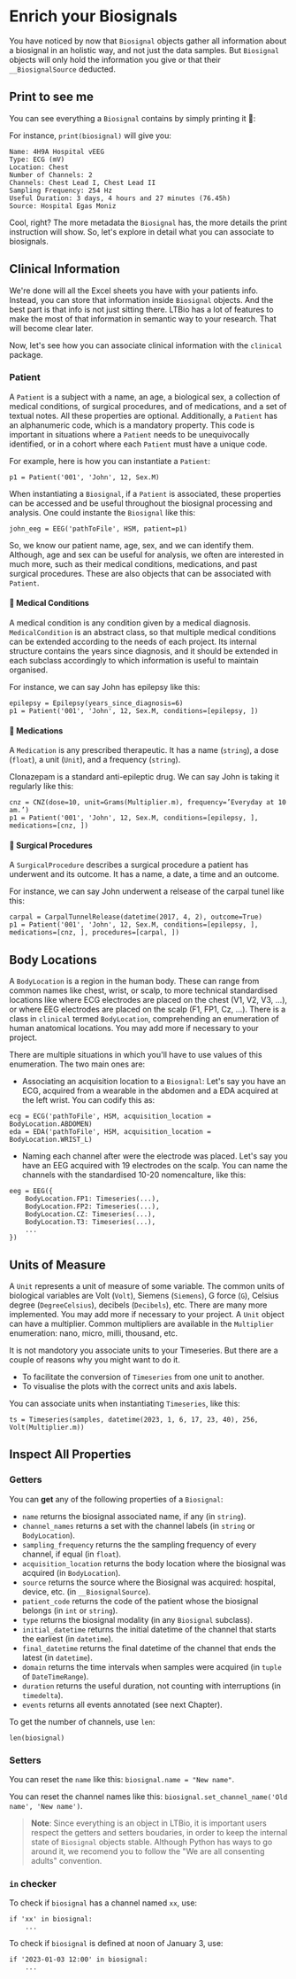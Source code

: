 # Enrich your Biosignals

You have noticed by now that ``Biosignal`` objects gather all information about a biosignal in an holistic way, and not just the data
samples. But ``Biosignal`` objects will only hold the information you give or that their `__BiosignalSource` deducted.

## Print to see me

You can see everything a ``Biosignal`` contains by simply printing it 📃:

For instance, ```print(biosignal)``` will give you:

```
Name: 4H9A Hospital vEEG
Type: ECG (mV)
Location: Chest
Number of Channels: 2
Channels: Chest Lead I, Chest Lead II
Sampling Frequency: 254 Hz
Useful Duration: 3 days, 4 hours and 27 minutes (76.45h)
Source: Hospital Egas Moniz
```

Cool, right? The more metadata the ``Biosignal`` has, the more details the print instruction will show.
So, let's explore in detail what you can associate to biosignals.

## Clinical Information

We're done will all the Excel sheets you have with your patients info. Instead, you can store that information inside `Biosignal` objects.
And the best part is that info is not just sitting there. LTBio has a lot of features to make the most of that information in semantic way
to your research. That will become clear later.

Now, let's see how you can associate clinical information with the ``clinical`` package.

### Patient
A `Patient` is a subject with a name, an age, a biological sex, a collection of medical conditions, of surgical procedures, and of
medications, and a set of textual notes. All these properties are optional. Additionally, a `Patient` has an alphanumeric code, which is a 
mandatory property. This code is important in situations where a `Patient` needs to be unequivocally identified, or in a cohort where each 
`Patient` must have a unique code.

For example, here is how you can instantiate a `Patient`:

```
p1 = Patient('001', 'John', 12, Sex.M)
```

When instantiating a `Biosignal`, if a `Patient` is associated, these properties can be accessed and be
useful throughout the biosignal processing and analysis. One could instante the `Biosignal` like this:

```
john_eeg = EEG('pathToFile', HSM, patient=p1)
```

So, we know our patient name, age, sex, and we can identify them. Although, age and sex can be useful for analysis, we often are interested in
much more, such as their medical conditions, medications, and past surgical procedures. These are also objects that can
be associated with `Patient`.

#### 🦠 Medical Conditions

A medical condition is any condition given by a medical diagnosis.
`MedicalCondition` is an abstract class, so that multiple medical conditions can be extended according to the
needs of each project. Its internal structure contains the years since diagnosis, and it should be extended in each subclass 
accordingly to which information is useful to maintain organised.

For instance, we can say John has epilepsy like this:

```
epilepsy = Epilepsy(years_since_diagnosis=6)
p1 = Patient('001', 'John', 12, Sex.M, conditions=[epilepsy, ])
```

#### 💊 Medications

A `Medication` is any prescribed therapeutic. It has a name (`string`), a dose (`float`), a unit (`Unit`), and a frequency (`string`).

Clonazepam is a standard anti-epileptic drug. We can say John is taking it regularly like this:
```
cnz = CNZ(dose=10, unit=Grams(Multiplier.m), frequency=’Everyday at 10 am.’)
p1 = Patient('001', 'John', 12, Sex.M, conditions=[epilepsy, ], medications=[cnz, ])
```

#### 💉 Surgical Procedures

A `SurgicalProcedure` describes a surgical procedure a patient has underwent and its outcome. It has a name, a date, a time and an outcome.

For instance, we can say John underwent a relsease of the carpal tunel like this:

```
carpal = CarpalTunnelRelease(datetime(2017, 4, 2), outcome=True)
p1 = Patient('001', 'John', 12, Sex.M, conditions=[epilepsy, ], medications=[cnz, ], procedures=[carpal, ])
```

## Body Locations

A `BodyLocation` is a region in the human body. These can range from common names like chest, wrist, or scalp, to more technical
standardised locations like where ECG electrodes are placed on the chest (V1, V2, V3, …), or where EEG electrodes are placed on the scalp
(F1, FP1, Cz, …).
There is a class in ``clinical`` termed ``BodyLocation``, comprehending an enumeration of human anatomical locations. You may add more if
necessary to your project.

There are multiple situations in which you'll have to use values of this enumeration. The two main ones are:

* Associating an acquisition location to a `Biosignal`: Let's say you have an ECG, acquired from a wearable in the abdomen and a EDA acquired
at the left wrist. You can codify this as:
```
ecg = ECG('pathToFile', HSM, acquisition_location = BodyLocation.ABDOMEN)
eda = EDA('pathToFile', HSM, acquisition_location = BodyLocation.WRIST_L)
```

* Naming each channel after were the electrode was placed. Let's say you have an EEG acquired with 19 electrodes on the scalp. You can name
the channels with the standardised 10-20 nomencalture, like this:
```
eeg = EEG({
    BodyLocation.FP1: Timeseries(...),
    BodyLocation.FP2: Timeseries(...),
    BodyLocation.CZ: Timeseries(...),
    BodyLocation.T3: Timeseries(...),
    ...
})
```

## Units of Measure

A `Unit` represents a unit of measure of some variable. The common units of biological variables are Volt (`Volt`), Siemens (`Siemens`), 
G force (`G`), Celsius degree (`DegreeCelsius`), decibels (`Decibels`), etc. There are many more implemented. You may add more if
necessary to your project. A `Unit` object can have a multiplier. Common multipliers are available in the `Multiplier` enumeration: nano, micro, milli, thousand, etc.

It is not mandotory you associate units to your Timeseries. But there are a couple of reasons why you might want to do it.
* To facilitate the conversion of `Timeseries` from one unit to another.
* To visualise the plots with the correct units and axis labels.

You can associate units when instantiating `Timeseries`, like this:

```
ts = Timeseries(samples, datetime(2023, 1, 6, 17, 23, 40), 256, Volt(Multiplier.m))
```


## Inspect All Properties

### Getters

You can **get** any of the following properties of a `Biosignal`:

* `name` returns the biosignal associated name, if any (in `string`).
* `channel_names` returns a set with the channel labels (in `string` or `BodyLocation`).
* `sampling_frequency` returns the the sampling frequency of every channel, if equal (in `float`).
* `acquisition_location` returns the body location where the biosignal was acquired (in `BodyLocation`).
* `source` returns the source where the Biosignal was acquired: hospital, device, etc. (in `__BiosignalSource`).
* `patient_code` returns the code of the patient whose the biosignal belongs (in `int` or `string`).
* `type` returns the biosignal modality (in any `Biosignal` subclass).
* `initial_datetime` returns the initial datetime of the channel that starts the earliest (in `datetime`).
* `final_datetime` returns the final datetime of the channel that ends the latest (in `datetime`).
* `domain` returns the time intervals when samples were acquired (in `tuple` of `DateTimeRange`).
* `duration` returns the useful duration, not counting with interruptions (in `timedelta`).
* `events` returns all events annotated (see next Chapter).

To get the number of channels, use ``len``:
```
len(biosignal)
```

### Setters

You can reset the `name` like this: `biosignal.name = "New name"`.

You can reset the channel names like this: `biosignal.set_channel_name('Old name', 'New name')`.

> **Note**: 
> Since everything is an object in LTBio, it is important users respect the getters and setters boudaries, in order to keep the internal
> state of ``Biosignal`` objects stable. Although Python has ways to go around it, we recomend you to follow the "We are all consenting adults"
> convention.

### `in` checker

To check if `biosignal` has a channel named `xx`, use:
```
if 'xx' in biosignal:
    ...
```

To check if `biosignal` is defined at noon of January 3, use:
```
if '2023-01-03 12:00' in biosignal:
    ...
```


